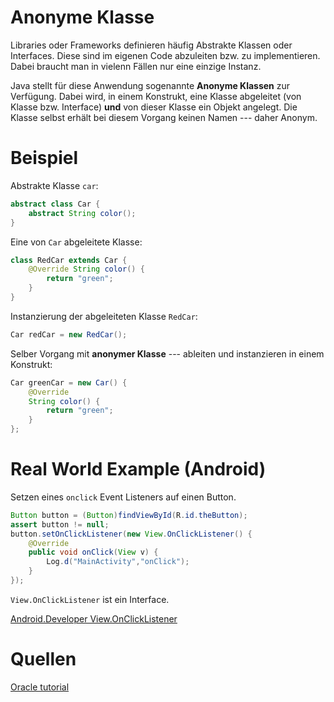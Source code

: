 
# Anonyme Klasse

Libraries oder Frameworks definieren häufig Abstrakte Klassen oder Interfaces.
Diese sind im eigenen Code abzuleiten bzw. zu implementieren.
Dabei braucht man in vielenn Fällen nur eine einzige Instanz.

Java stellt für diese Anwendung sogenannte **Anonyme Klassen** zur Verfügung.
Dabei wird, in einem Konstrukt, eine Klasse abgeleitet (von Klasse bzw. Interface) **und** von dieser Klasse ein Objekt angelegt.
Die Klasse selbst erhält bei diesem Vorgang keinen Namen --- daher Anonym.

# Beispiel

Abstrakte Klasse `car`:

```java
abstract class Car {
    abstract String color();
}
```

Eine von `Car` abgeleitete Klasse:

```java
class RedCar extends Car {
    @Override String color() {
        return "green";
    }
}
```

Instanzierung der abgeleiteten Klasse `RedCar`:

```java
Car redCar = new RedCar();
```

Selber Vorgang mit **anonymer Klasse** --- ableiten und instanzieren in einem Konstrukt:

```java
Car greenCar = new Car() {
    @Override
    String color() {
        return "green";
    }
};
```

# Real World Example (Android)

Setzen eines `onclick` Event Listeners auf einen Button.

```java
Button button = (Button)findViewById(R.id.theButton);
assert button != null;
button.setOnClickListener(new View.OnClickListener() {
    @Override
    public void onClick(View v) {
        Log.d("MainActivity","onClick");
    }
});
```

`View.OnClickListener` ist ein Interface.

[Android.Developer View.OnClickListener](https://developer.android.com/reference/android/view/View.OnClickListener.html)


# Quellen

[Oracle tutorial](https://docs.oracle.com/javase/tutorial/java/javaOO/anonymousclasses.html)